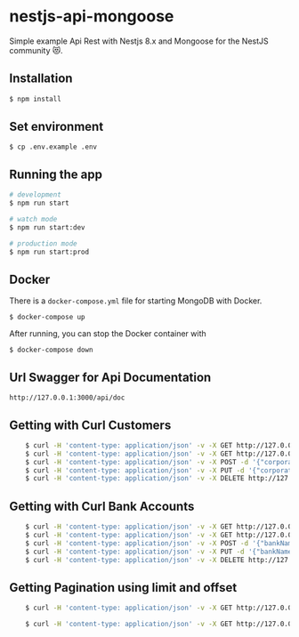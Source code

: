 # nestjs-api-mongoose

Simple example Api Rest with Nestjs 8.x and Mongoose for the NestJS community 😻.

## Installation

```bash
$ npm install
```

## Set environment

```
$ cp .env.example .env
```

## Running the app

```bash
# development
$ npm run start

# watch mode
$ npm run start:dev

# production mode
$ npm run start:prod
```

## Docker

There is a `docker-compose.yml` file for starting MongoDB with Docker.

`$ docker-compose up`

After running, you can stop the Docker container with

`$ docker-compose down`

## Url Swagger for Api Documentation
```
http://127.0.0.1:3000/api/doc
```

## Getting with Curl Customers

```bash
    $ curl -H 'content-type: application/json' -v -X GET http://127.0.0.1:3000/api/customers  
    $ curl -H 'content-type: application/json' -v -X GET http://127.0.0.1:3000/api/customers/:id 
    $ curl -H 'content-type: application/json' -v -X POST -d '{"corporateName": "corporateName #1", "phone": "1234567890", "address": "street 1", "createdAt": "15/06/2022", "revenue": 1000000, "bankAccounts": "BankAccountId"}' http://127.0.0.1:3000/api/customers 
    $ curl -H 'content-type: application/json' -v -X PUT -d '{"corporateName": "corporateName #1", "phone": "1234567890", "address": "street 1", "createdAt": "15/06/2022", "revenue": 1000000, "bankAccounts": "BankAccountId"}' http://127.0.0.1:3000/api/customers/:id 
    $ curl -H 'content-type: application/json' -v -X DELETE http://127.0.0.1:3000/api/customers/:id 
```

## Getting with Curl Bank Accounts

```bash
    $ curl -H 'content-type: application/json' -v -X GET http://127.0.0.1:3000/api/bankAccounts  
    $ curl -H 'content-type: application/json' -v -X GET http://127.0.0.1:3000/api/bankAccounts/:id 
    $ curl -H 'content-type: application/json' -v -X POST -d '{"bankName":"Foo bar", "agency": "123", "account": "444555-6"}' http://127.0.0.1:3000/api/bankAccounts 
    $ curl -H 'content-type: application/json' -v -X PUT -d '{"bankName":"Foo bar", "agency": "123", "account": "444555-6"}' http://127.0.0.1:3000/api/bankAccounts/:id 
    $ curl -H 'content-type: application/json' -v -X DELETE http://127.0.0.1:3000/api/bankAccounts/:id
```

## Getting Pagination using limit and offset

```bash 
    $ curl -H 'content-type: application/json' -v -X GET http://127.0.0.1:3000/api/customers?limit=10
```

```bash 
    $ curl -H 'content-type: application/json' -v -X GET http://127.0.0.1:3000/api/customers?offset=10
```
